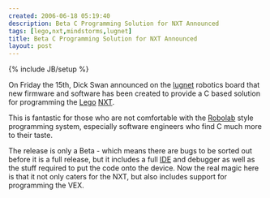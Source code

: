 ```yaml
---
created: 2006-06-18 05:19:40
description: Beta C Programming Solution for NXT Announced
tags: [lego,nxt,mindstorms,lugnet]
title: Beta C Programming Solution for NXT Announced
layout: post
---
```

{% include JB/setup %}

On Friday the 15th, Dick Swan announced on the [lugnet](Lugnet "Lego Users Group Network") robotics board that new firmware and software has been created to provide a C based solution for programming the [Lego](Lego "The best known construction toy") [NXT](NXT "Legos NeXT generation robotics kit").

This is fantastic for those who are not comfortable with the [Robolab](Robolab "Robolab") style programming system, especially software engineers who find C much more to their taste.

The release is only a Beta - which means there are bugs to be sorted out before it is a full release, but it includes a full [IDE](IDETool "Integrated Development Environment") and debugger as well as the stuff required to put the code onto the device. Now the real magic here is that it not only caters for the NXT, but also includes support for programming the VEX.


